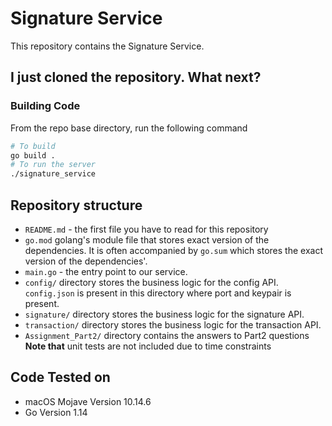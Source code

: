 # Signature Service

This repository contains the Signature Service. 

## I just cloned the repository. What next?

### Building Code
From the repo base directory, run the following command
```bash
# To build
go build .
# To run the server
./signature_service
```

## Repository structure
* `README.md` - the first file you have to read for this repository
* `go.mod` golang's module file that stores exact version of the dependencies. It is often accompanied by `go.sum` which stores the exact version of the dependencies'.
* `main.go` - the entry point to our service.
* `config/` directory stores the business logic for the config API. `config.json` is present in this directory where port and keypair is present. 
* `signature/` directory stores the business logic for the signature API.
* `transaction/` directory stores the business logic for the transaction API.
* `Assignment_Part2/` directory contains the answers to Part2 questions
**Note that** unit tests are not included due to time constraints

## Code Tested on 
* macOS Mojave Version 10.14.6
* Go Version 1.14
